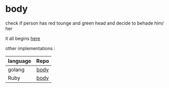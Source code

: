 # body
check if person has red tounge and green head and decide to behade him/ her 

it all begins [here](https://twitter.com/mamal72/status/820339540040753152)

other implementations :


| language      | Repo             |
| ------------- |:-------------:   |
| golang        | [body](https://github.com/arastu/body/)    |
| Ruby          | [body](https://github.com/prp-e/body)    |

